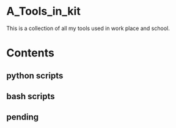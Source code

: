 # A_Tools_in_kit
This is a collection of all my tools used in work place and school.
# Contents
## python scripts
## bash scripts
## pending
